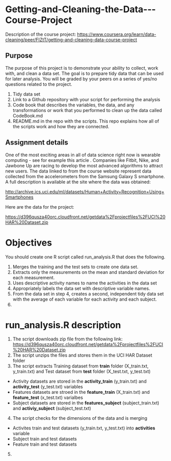 # Getting-and-Cleaning-the-Data---Course-Project

Description of the course project: https://www.coursera.org/learn/data-cleaning/peer/FIZtT/getting-and-cleaning-data-course-project

## Purpose 
The purpose of this project is to demonstrate your ability to collect, work with, and clean a data set. The goal is to prepare tidy data that can be used for later analysis. You will be graded by your peers on a series of yes/no questions related to the project. 

1. Tidy data set   
2. Link to a Github repository with your script for performing the analysis 
3. Code book that describes the variables, the data, and any transformations or work that you performed to clean up the data called CodeBook.md 
4. README.md in the repo with the scripts. This repo explains how all of the scripts work and how they are connected.

## Assignment details
One of the most exciting areas in all of data science right now is wearable computing - see for example this article . Companies like Fitbit, Nike, and Jawbone Up are racing to develop the most advanced algorithms to attract new users. The data linked to from the course website represent data collected from the accelerometers from the Samsung Galaxy S smartphone. A full description is available at the site where the data was obtained:

http://archive.ics.uci.edu/ml/datasets/Human+Activity+Recognition+Using+Smartphones

Here are the data for the project:

https://d396qusza40orc.cloudfront.net/getdata%2Fprojectfiles%2FUCI%20HAR%20Dataset.zip

# Objectives 
You should create one R script called run_analysis.R that does the following.

1. Merges the training and the test sets to create one data set.
2. Extracts only the measurements on the mean and standard deviation for each measurement.
3. Uses descriptive activity names to name the activities in the data set
4. Appropriately labels the data set with descriptive variable names.
5. From the data set in step 4, creates a second, independent tidy data set with the average of each variable for each activity and each subject.
6. 

# **run_analysis.R** description 

1. The script downloads zip file from the following link: https://d396qusza40orc.cloudfront.net/getdata%2Fprojectfiles%2FUCI%20HAR%20Dataset.zip
2. The script unzips the files and stores them in the UCI HAR Dataset folder 
3. The script extracts Training dataset from **train** folder (X_train.txt, y_train.txt) and Test dataset from **test** folder (X_test.txt, y_test.txt)
* Activity datasets are stored in the **activity_train** (y_train.txt) and **activity_test** (y_test.txt) variables
* Features datasets are stroed in the **feature_train** (X_train.txt) and **feature_test** (x_test.txt) varialbes
* Subject datasets are stored in the **features_subject** (subject_train.txt) and **activiy_subject** (subject_test.txt)
4. The script checks for the dimensions of the data and is merging 
* Activites train and test datasets (y_train.txt, y_test.txt) into **activities** variable 
* Subject train and test datasets
* Feature train and test datasets
5.  
